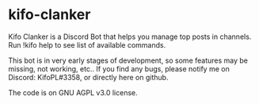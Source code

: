 # kifo-clanker
Kifo Clanker is a Discord Bot that helps you manage top posts in channels. Run !kifo help to see list of available commands.

This bot is in very early stages of development, so some features may be missing, not working, etc..
If you find any bugs, please notify me on Discord: KifoPL#3358, or directly here on github.

The code is on GNU AGPL v3.0 license.
